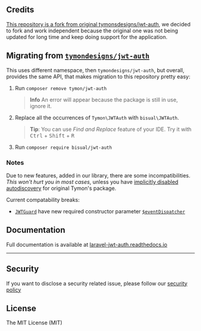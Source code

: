 ## Credits
[This repository is a fork from original tymonsdesigns/jwt-auth](https://github.com/tymondesigns/jwt-auth/wiki), we decided to fork and work independent because the original one was not being updated for long time and keep doing support for the application.

## Migrating from [`tymondesigns/jwt-auth`](https://github.com/tymondesigns/jwt-auth)

This uses different namespace, then `tymondesigns/jwt-auth`, but overall, provides the same API, that makes migration to this repository pretty easy:

1) Run `composer remove tymon/jwt-auth`
   > **Info** An error will appear because the package is still in use, ignore it.
2) Replace all the occurrences of `Tymon\JWTAuth` with `bisual\JWTAuth`.
   > **Tip**: You can use *Find and Replace* feature of your IDE. Try it with <kbd>Ctrl</kbd> + <kbd>Shift</kbd> + <kbd>R</kbd>
3) Run `composer require bisual/jwt-auth`

### Notes

Due to new features, added in our library, there are some incompatibilities. _This won't hurt you in most cases_, unless you have [implicitly disabled autodiscovery](https://laravel.com/docs/8.x/packages#opting-out-of-package-discovery) for original Tymon's package.

Current compatability breaks:
- [`JWTGuard`](src/JWTGuard.php) have new required constructor parameter [`$eventDispatcher`](src/Providers/AbstractServiceProvider.php#L97) 

## Documentation

Full documentation is available at [laravel-jwt-auth.readthedocs.io](https://laravel-jwt-auth.readthedocs.io/)

-----------------------------------

## Security

If you want to disclose a security related issue, please follow our [security policy](https://github.com/bisual/jwt-auth/security/policy)

## License

The MIT License (MIT)
